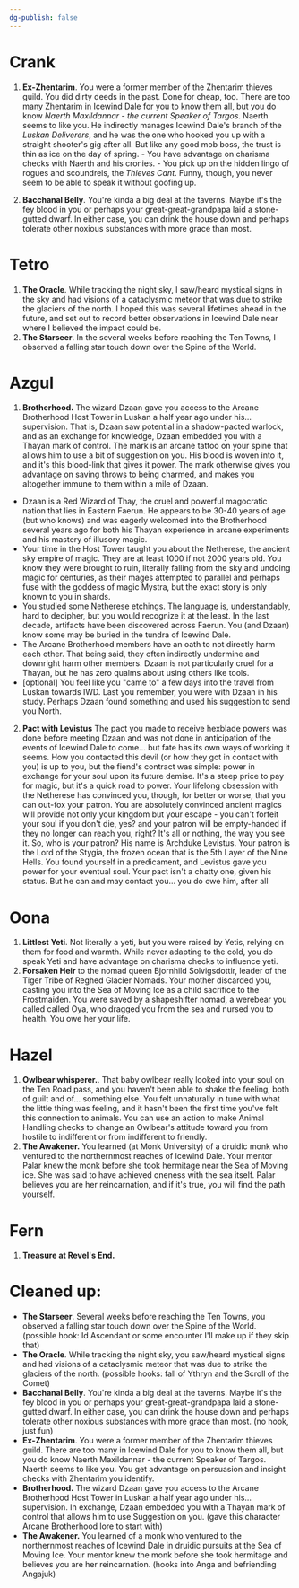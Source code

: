 ```yaml
---
dg-publish: false
---
```



# Crank
1. **Ex-Zhentarim**. You were a former member of the Zhentarim thieves guild. You did dirty deeds in the past. Done for cheap, too. There are too many Zhentarim in Icewind Dale for you to know them all, but you do know _Naerth Maxildannar - the current Speaker of Targos_. Naerth seems to like you. He indirectly manages Icewind Dale's branch of the _Luskan Deliverers_, and he was the one who hooked you up with a straight shooter's gig after all. But like any good mob boss, the trust is thin as ice on the day of spring. - You have advantage on charisma checks with Naerth and his cronies. - You pick up on the hidden lingo of rogues and scoundrels, the _Thieves Cant_. Funny, though, you never seem to be able to speak it without goofing up. 

2. **Bacchanal Belly**. You're kinda a big deal at the taverns. Maybe it's the fey blood in you or perhaps your great-great-grandpapa laid a stone-gutted dwarf. In either case, you can drink the house down and perhaps tolerate other noxious substances with more grace than most.

# Tetro
1. **The Oracle**. While tracking the night sky, I saw/heard mystical signs in the sky and had visions of a cataclysmic meteor that was due to strike the glaciers of the north. I hoped this was several lifetimes ahead in the future, and set out to record better  observations in Icewind Dale near where I believed the impact could be.
2. **The Starseer**. In the several weeks before reaching the Ten Towns, I observed a falling star touch down over the Spine of the World.

# Azgul
1. **Brotherhood.** The wizard Dzaan gave you access to the Arcane Brotherhood Host Tower in Luskan a half year ago under his... supervision. That is, Dzaan saw potential in a shadow-pacted warlock, and as an exchange for knowledge, Dzaan embedded you with a Thayan mark of control. The mark is an arcane tattoo on your spine that allows him to use a bit of suggestion on you. His blood is woven into it, and it's this blood-link that gives it power. The mark otherwise gives you advantage on saving throws to being charmed, and makes you altogether immune to them within a mile of Dzaan.
- Dzaan is a Red Wizard of Thay, the cruel and powerful magocratic nation that lies in Eastern Faerun. He appears to be 30-40 years of age (but who knows) and was eagerly welcomed into the Brotherhood several years ago for both his Thayan experience in arcane experiments and his mastery of illusory magic.
- Your time in the Host Tower taught you about the Netherese, the ancient sky empire of magic. They are at least 1000 if not 2000 years old. You know they were brought to ruin, literally falling from the sky and undoing magic for centuries, as their mages attempted to parallel and perhaps fuse with the goddess of magic Mystra, but the exact story is only known to you in shards.
- You studied some Netherese etchings. The language is, understandably, hard to decipher, but you would recognize it at the least. In the last decade, artifacts have been discovered across Faerun. You (and Dzaan) know some may be buried in the tundra of Icewind Dale.
- The Arcane Brotherhood members have an oath to not directly harm each other. That being said, they often indirectly undermine and downright harm other members. Dzaan is not particularly cruel for a Thayan, but he has zero qualms about using others like tools.
- [optional] You feel like you "came to" a few days into the travel from Luskan towards IWD. Last you remember, you were with Dzaan in his study. Perhaps Dzaan found something and used his suggestion to send you North.

2. **Pact with Levistus** The pact you made to receive hexblade powers was done before meeting Dzaan and was not done in anticipation of the events of Icewind Dale to come... but fate has its own ways of working it seems. How you contacted this devil (or how they got in contact with you) is up to you, but the fiend's contract was simple: power in exchange for your soul upon its future demise. It's a steep price to pay for magic, but it's a quick road to power. Your lifelong obsession with the Netherese has convinced you, though, for better or worse, that you can out-fox your patron. You are absolutely convinced ancient magics will provide not only your kingdom but your escape - you can't forfeit your soul if you don't die, yes? and your patron will be empty-handed if they no longer can reach you, right? It's all or nothing, the way you see it. So, who is your patron? His name is Archduke Levistus. Your patron is the Lord of the Stygia, the frozen ocean that is the 5th Layer of the Nine Hells. You found yourself in a predicament, and Levistus gave you power for your eventual soul. Your pact isn't a chatty one, given his status. But he can and may contact you... you do owe him, after all


# Oona
1. **Littlest Yeti**. Not literally a yeti, but you were raised by Yetis, relying on them for food and warmth. While never adapting to the cold, you do speak Yeti and have advantage on charisma checks to influence yeti. 
2. **Forsaken Heir** to the nomad queen Bjornhild Solvigsdottir, leader of the Tiger Tribe of Reghed Glacier Nomads. Your mother discarded you, casting you into the Sea of Moving Ice as a child sacrifice to the Frostmaiden. You were saved by a shapeshifter nomad, a werebear you called called Oya, who dragged you from the sea and nursed you to health. You owe her your life.

# Hazel
1. **Owlbear whisperer.**. That baby owlbear really looked into your soul on the Ten Road pass, and you haven't been able to shake the feeling, both of guilt and of... something else. You felt unnaturally in tune with what the little thing was feeling, and it hasn't been the first time you've felt this connection to animals. You can use an action to make Animal Handling checks to change an Owlbear's attitude toward you from hostile to indifferent or from indifferent to friendly. 
2. **The Awakener.** You learned (at Monk University) of a druidic monk who ventured to the northernmost reaches of Icewind Dale. Your mentor Palar knew the monk before she took hermitage near the Sea of Moving ice. She was said to have achieved oneness with the sea itself. Palar believes you are her reincarnation, and if it's true, you will find the path yourself.

# Fern
1. **Treasure at Revel's End.**



# Cleaned up:
- **The Starseer**. Several weeks before reaching the Ten Towns, you observed a falling star touch down over the Spine of the World. (possible hook: Id Ascendant or some encounter I'll make up if they skip that)
- **The Oracle**. While tracking the night sky, you saw/heard mystical signs and had visions of a cataclysmic meteor that was due to strike the glaciers of the north. (possible hooks: fall of Ythryn and the Scroll of the Comet)
- **Bacchanal Belly**. You're kinda a big deal at the taverns. Maybe it's the fey blood in you or perhaps your great-great-grandpapa laid a stone-gutted dwarf. In either case, you can drink the house down and perhaps tolerate other noxious substances with more grace than most. (no hook, just fun)
- **Ex-Zhentarim**. You were a former member of the Zhentarim thieves guild. There are too many in Icewind Dale for you to know them all, but you do know Naerth Maxildannar - the current Speaker of Targos. Naerth seems to like you. You get advantage on persuasion and insight checks with Zhentarim you identify.
- **Brotherhood.** The wizard Dzaan gave you access to the Arcane Brotherhood Host Tower in Luskan a half year ago under his... supervision. In exchange, Dzaan embedded you with a Thayan mark of control that allows him to use Suggestion on you. (gave this character Arcane Brotherhood lore to start with)
- **The Awakener.** You learned of a monk who ventured to the northernmost reaches of Icewind Dale in druidic pursuits at the Sea of Moving Ice. Your mentor knew the monk before she took hermitage and believes you are her reincarnation. (hooks into Anga and befriending Angajuk)
   